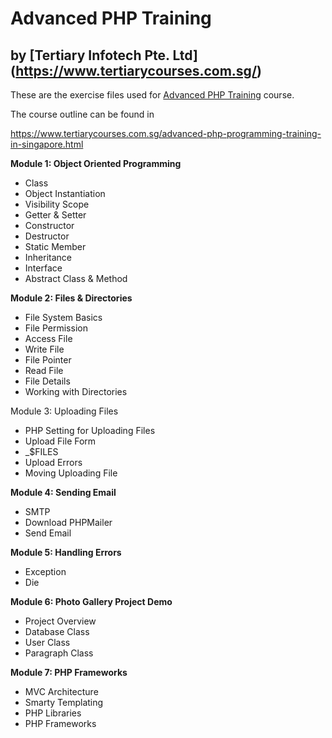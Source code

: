 # Advanced PHP Training
## by [Tertiary Infotech Pte. Ltd] (https://www.tertiarycourses.com.sg/)

These are the exercise files used for [Advanced PHP Training](https://www.tertiarycourses.com.sg/advanced-php-programming-training-in-singapore.html) course. 

The course outline can be found in 

https://www.tertiarycourses.com.sg/advanced-php-programming-training-in-singapore.html

<p><strong>Module 1: Object Oriented Programming</strong></p>
<ul>
<li>Class</li>
<li>Object Instantiation</li>
<li>Visibility Scope</li>
<li>Getter &amp; Setter</li>
<li>Constructor</li>
<li>Destructor</li>
<li>Static Member</li>
<li>Inheritance</li>
<li>Interface</li>
<li>Abstract Class &amp; Method</li>
</ul>
<p><strong>Module 2: Files &amp; Directories</strong></p>
<ul>
<li>File System Basics</li>
<li>File Permission</li>
<li>Access File</li>
<li>Write File</li>
<li>File Pointer</li>
<li>Read File</li>
<li>File Details</li>
<li>Working with Directories</li>
</ul>
<p>Module 3: Uploading Files</p>
<ul>
<li>PHP Setting for Uploading Files</li>
<li>Upload File Form</li>
<li>_$FILES</li>
<li>Upload Errors</li>
<li>Moving Uploading File</li>
</ul>
<p><strong>Module 4: Sending Email</strong></p>
<ul>
<li>SMTP</li>
<li>Download PHPMailer</li>
<li>Send Email</li>
</ul>
<p><strong>Module 5: Handling Errors</strong></p>
<ul>
<li>Exception</li>
<li>Die</li>
</ul>
<p><strong>Module 6: Photo Gallery Project Demo</strong></p>
<ul>
<li>Project Overview</li>
<li>Database Class</li>
<li>User Class</li>
<li>Paragraph Class</li>
</ul>
<p><strong>Module 7: PHP Frameworks</strong></p>
<ul>
<li>MVC Architecture</li>
<li>Smarty Templating</li>
<li>PHP Libraries</li>
<li>PHP Frameworks</li>
</ul>
